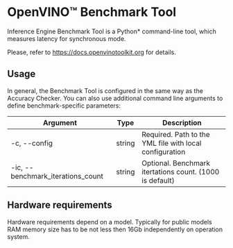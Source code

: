 # OpenVINO™ Benchmark Tool
Inference Engine Benchmark Tool is a Python\* command-line tool, which measures latency for synchronous mode.

Please, refer to https://docs.openvinotoolkit.org for details.

## Usage

In general, the Benchmark Tool is configured in the same way as the Accuracy Checker. You can also use additional command line arguments to define benchmark-specific parameters:

| Argument                                     | Type   | Description                                              |
| -------------------------------------------- | ------ | -------------------------------------------------------- |
| -c, --config                                 | string | Required. Path to the YML file with local configuration  |
| -ic, --benchmark_iterations_count            | string | Optional. Benchmark itertations count. (1000 is default) |

## Hardware requirements
Hardware requirements depend on a model. Typically for public models RAM memory size has to be not less then 16Gb independently on operation system.